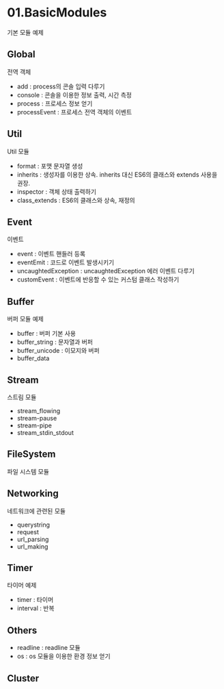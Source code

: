 # 01.BasicModules
기본 모듈 예제

## Global
전역 객체
- add : process의 콘솔 입력 다루기
- console : 콘솔을 이용한 정보 출력, 시간 측정
- process : 프로세스 정보 얻기
- processEvent : 프로세스 전역 객체의 이벤트

## Util
Util 모듈
- format : 포맷 문자열 생성
- inherits : 생성자를 이용한 상속. inherits 대신 ES6의 클래스와 extends 사용을 권장.
- inspector : 객체 상태 출력하기
- class_extends : ES6의 클래스와 상속, 재정의

## Event
이벤트
- event : 이벤트 핸들러 등록
- eventEmit : 코드로 이벤트 발생시키기
- uncaughtedException : uncaughtedException 에러 이벤트 다루기
- customEvent : 이벤트에 반응할 수 있는 커스텀 클래스 작성하기

## Buffer
버퍼 모듈 예제
- buffer : 버퍼 기본 사용
- buffer_string : 문자열과 버퍼
- buffer_unicode : 이모지와 버퍼
- buffer_data

## Stream
스트림 모듈
- stream_flowing
- stream-pause
- stream-pipe
- stream_stdin_stdout

## FileSystem
파일 시스템 모듈

## Networking
네트워크에 관련된 모듈
- querystring
- request
- url_parsing
- url_making

## Timer
타이머 예제
- timer : 타이머
- interval : 반복

## Others
- readline : readline 모듈
- os : os 모듈을 이용한 환경 정보 얻기


## Cluster
